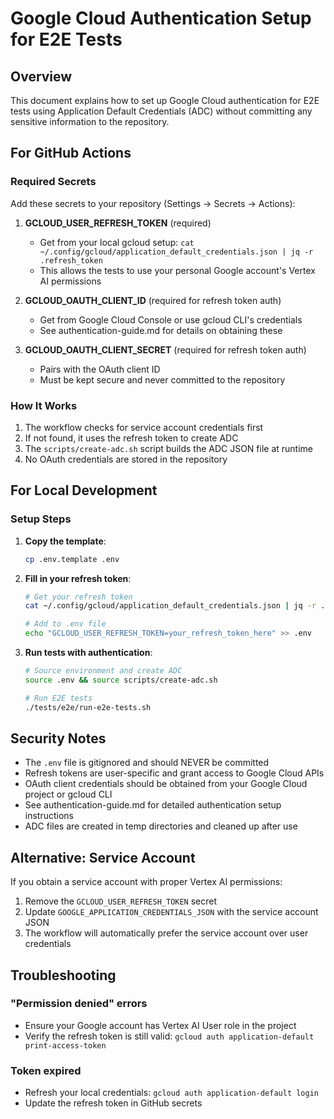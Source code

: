 # Google Cloud Authentication Setup for E2E Tests

## Overview

This document explains how to set up Google Cloud authentication for E2E tests using Application Default Credentials (ADC) without committing any sensitive information to the repository.

## For GitHub Actions

### Required Secrets

Add these secrets to your repository (Settings → Secrets → Actions):

1. **GCLOUD_USER_REFRESH_TOKEN** (required)
   - Get from your local gcloud setup: `cat ~/.config/gcloud/application_default_credentials.json | jq -r .refresh_token`
   - This allows the tests to use your personal Google account's Vertex AI permissions

2. **GCLOUD_OAUTH_CLIENT_ID** (required for refresh token auth)
   - Get from Google Cloud Console or use gcloud CLI's credentials
   - See authentication-guide.md for details on obtaining these

3. **GCLOUD_OAUTH_CLIENT_SECRET** (required for refresh token auth)
   - Pairs with the OAuth client ID
   - Must be kept secure and never committed to the repository

### How It Works

1. The workflow checks for service account credentials first
2. If not found, it uses the refresh token to create ADC
3. The `scripts/create-adc.sh` script builds the ADC JSON file at runtime
4. No OAuth credentials are stored in the repository

## For Local Development

### Setup Steps

1. **Copy the template**:
   ```bash
   cp .env.template .env
   ```

2. **Fill in your refresh token**:
   ```bash
   # Get your refresh token
   cat ~/.config/gcloud/application_default_credentials.json | jq -r .refresh_token
   
   # Add to .env file
   echo "GCLOUD_USER_REFRESH_TOKEN=your_refresh_token_here" >> .env
   ```

3. **Run tests with authentication**:
   ```bash
   # Source environment and create ADC
   source .env && source scripts/create-adc.sh
   
   # Run E2E tests
   ./tests/e2e/run-e2e-tests.sh
   ```

## Security Notes

- The `.env` file is gitignored and should NEVER be committed
- Refresh tokens are user-specific and grant access to Google Cloud APIs
- OAuth client credentials should be obtained from your Google Cloud project or gcloud CLI
- See authentication-guide.md for detailed authentication setup instructions
- ADC files are created in temp directories and cleaned up after use

## Alternative: Service Account

If you obtain a service account with proper Vertex AI permissions:

1. Remove the `GCLOUD_USER_REFRESH_TOKEN` secret
2. Update `GOOGLE_APPLICATION_CREDENTIALS_JSON` with the service account JSON
3. The workflow will automatically prefer the service account over user credentials

## Troubleshooting

### "Permission denied" errors
- Ensure your Google account has Vertex AI User role in the project
- Verify the refresh token is still valid: `gcloud auth application-default print-access-token`

### Token expired
- Refresh your local credentials: `gcloud auth application-default login`
- Update the refresh token in GitHub secrets